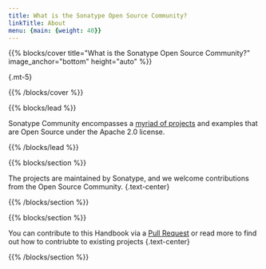 ```yaml
---
title: What is the Sonatype Open Source Community?
linkTitle: About
menu: {main: {weight: 40}}
---
```


{{% blocks/cover title="What is the Sonatype Open Source Community?" image_anchor="bottom" height="auto" %}}

{.mt-5}

{{% /blocks/cover %}}

{{% blocks/lead %}}

Sonatype Community encompasses a [myriad of projects](/projects) and examples that are Open Source under the Apache 2.0 license. 

{{% /blocks/lead %}}

{{% blocks/section %}}

The projects are maintained by Sonatype, and we welcome contributions from the Open Source Community.
{.text-center}

{{% /blocks/section %}}

{{% blocks/section %}}

You can contribute to this Handbook via a [Pull Request](https://github.com/sonatype-nexus-community/community-handbook.sonatype.com/pulls) or read more to find out how to contriubte to existing projects
{.text-center}

{{% /blocks/section %}}